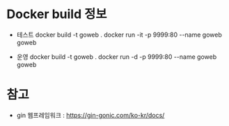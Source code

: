 # Docker build 정보
- 테스트
docker build -t goweb .
docker run -it -p 9999:80 --name goweb goweb   

- 운영
docker build -t goweb .
docker run -d -p 9999:80 --name goweb goweb       

# 참고
- gin 웹프레임워크 : https://gin-gonic.com/ko-kr/docs/